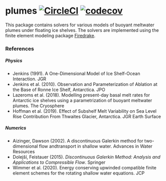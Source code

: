 # plumes [![CircleCI](https://circleci.com/gh/icepack/plumes.svg?style=svg)](https://circleci.com/gh/icepack/plumes) [![codecov](https://codecov.io/gh/icepack/plumes/branch/master/graph/badge.svg)](https://codecov.io/gh/icepack/plumes)

This package contains solvers for various models of buoyant meltwater plumes under floating ice shelves.
The solvers are implemented using the finite element modeling package [Firedrake](https://www.firedrakeproject.org).

### References

##### Physics

* Jenkins (1991). A One-Dimensional Model of Ice Shelf-Ocean Interaction. JGR
* Jenkins et al. (2010). Observation and Parameterization of Ablation at the Base of Ronne Ice Shelf, Antarctica. JPO
* Lazeroms et al. (2018). Modelling present-day basal melt rates for Antarctic ice shelves using a parametrization of buoyant meltwater plumes. The Cryosphere
* Hoffman et al. (2019). Effect of Subshelf Melt Variability on Sea Level Rise Contribution From Thwaites Glacier, Antarctica. JGR Earth Surface

##### Numerics

* Aizinger, Dawson (2002). A discontinuous Galerkin method for two-dimensional flow andtransport in shallow water. Advances in Water Resources
* Dolejší, Feistauer (2015). *Discontinuous Galerkin Method: Analysis and Applications to Compressible Flow*. Springer
* Wimmer et al. (2020). Energy conserving upwinded compatible finite element schemes for the rotating shallow water equations. JCP

